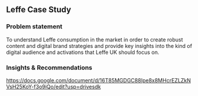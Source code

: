 ## Leffe Case Study

### Problem statement
To understand Leffe consumption in the market in order to create robust content and digital brand strategies and provide key insights into the kind of digital audience and activations that Leffe UK should focus on. 

### Insights & Recommendations
https://docs.google.com/document/d/16T85MGDGC88Ipe8x8MHcrEZLZkNVsH25KoY-f3o9iQo/edit?usp=drivesdk
